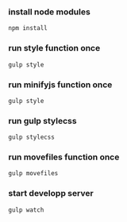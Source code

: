 ### install node modules
    npm install

### run style function once
    gulp style

### run minifyjs function once
    gulp style

### run gulp stylecss
    gulp stylecss

### run movefiles function once
    gulp movefiles

### start developp server
    gulp watch